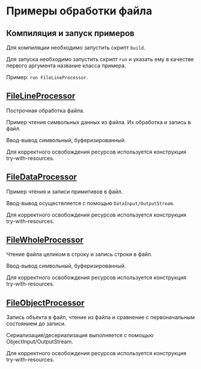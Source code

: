 # Примеры обработки файла

## Компиляция и запуск примеров

Для компиляции необходимо запустить скрипт `build`.

Для запуска необходимо запустить скрипт `run` и указать ему в качестве первого аргумента название класса примера.

Пример: `run FileLineProcessor`.

## [FileLineProcessor][FileLineProcessor]

Построчная обработка файла.

Пример чтения символьных данных из файла. Их обработка и запись в файл.

Ввод-вывод символьный, буферизированный.

Для корректного освобождения ресурсов используется конструкция try-with-resources.

## [FileDataProcessor][FileDataProcessor]

Пример чтения и записи примитивов в файл.

Ввод-вывод осуществляется с помощью `DataInput/OutputStream`.

Для корректного освобождения ресурсов  используется конструкция try-with-resources.

## [FileWholeProcessor][FileWholeProcessor]

Чтение файла целиком в строку и запись строки в файл.

Ввод-вывод символьный, буферизированный.

Для корректного освобождения ресурсов используется конструкция try-with-resources.

## [FileObjectProcessor][FileObjectProcessor]

Запись объекта в файл, чтение из файла и сравнение с первоначальным состоянием до записи.

Сериализация/десериализация выполняется с помощью ObjectInput/OutputStream.

Для корректного освобождения ресурсов используется конструкция try-with-resources.

[FileLineProcessor]: https://github.com/rumter/Java-Samples/blob/master/IO/FileProcessor/src/ru/rumter/samples/io/fileprocessor/FileLineProcessor.java

[FileDataProcessor]: https://github.com/rumter/Java-Samples/blob/master/IO/FileProcessor/src/ru/rumter/samples/io/fileprocessor/FileDataProcessor.java

[FileWholeProcessor]: https://github.com/rumter/Java-Samples/blob/master/IO/FileProcessor/src/ru/rumter/samples/io/fileprocessor/FileWholeProcessor.java

[FileObjectProcessor]: https://github.com/rumter/Java-Samples/blob/master/IO/FileProcessor/src/ru/rumter/samples/io/fileprocessor/FileObjectProcessor.java